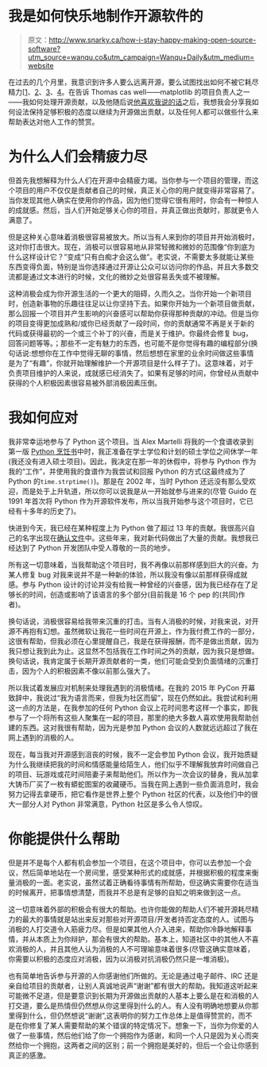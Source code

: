 # 我是如何快乐地制作开源软件的

> 原文：<http://www.snarky.ca/how-i-stay-happy-making-open-source-software?utm_source=wanqu.co&utm_campaign=Wanqu+Daily&utm_medium=website>

在过去的几个月里，我意识到许多人要么远离开源，要么试图找出如何不被它耗尽精力[[1](http://www.drmaciver.com/2015/08/throwing-in-the-towel/)、[2](http://ryanbigg.com/2015/11/open-source-work/)、[3](https://twitter.com/jezdez/status/668745899095511040)、[4](http://nedbatchelder.com//blog/201511/funding_free_software.html)。在告诉 Thomas cas well——matplotlib 的项目负责人之一——我如何处理开源贡献，以及他随后说[他喜欢我说的话](https://twitter.com/tacaswell/status/666745357934723072)之后，我想我会分享我如何设法保持足够积极的态度以继续为开源做出贡献，以及任何人都可以做些什么来帮助表达对他人工作的赞赏。

# 为什么人们会精疲力尽

但首先我想解释为什么人们在开源中会精疲力竭。当你参与一个项目的管理，而这个项目的用户不仅仅是贡献者自己的时候，真正关心你的用户就变得非常容易了。当你发现其他人确实在使用你的作品，因为他们觉得它很有用时，你会有一种惊人的成就感。然后，当人们开始足够关心你的项目，并真正做出贡献时，那就更令人满意了。

但是这种关心意味着消极很容易被放大。所以当有人来到你的项目并开始消极时，这对你打击很大。现在，消极可以很容易地从非常轻微和微妙的范围像“你到底为什么这样设计它？”变成“只有白痴才会这么做”。老实说，不需要太多就能让某些东西变得负面，特别是当你选择通过开源让公众可以访问你的作品，并且大多数交流都是通过文本进行的时候，文化的微妙之处很容易丢失或不被理解。

这种消极会成为你开源生活的一个更大的阻碍，久而久之。当你开始一个新项目时，创造新事物的乐趣往往足以让你坚持下去。如果你开始为一个新项目做贡献，那么回报一个项目并产生影响的兴奋感可以帮助你获得那种贡献的冲动。但是当你的项目变得更加成熟和/或你已经贡献了一段时间，你的贡献通常不再是关于新的代码或获得最初的一个或三个补丁的兴奋，而是关于维护。你最终会修复 bug，回答问题等等。；那些不一定有魅力的东西，也可能不是你觉得有趣的编程部分(换句话说:想想你在工作中觉得无聊的事情，然后想想在家里的业余时间做这些事情是为了“有趣”，你就开始理解维护一个开源项目是什么样子了)。这意味着，对于负责项目维护的人来说，成就感已经消失了。如果有足够的时间，你曾经从贡献中获得的个人积极因素很容易被外部消极因素压倒。

# 我如何应对

我非常幸运地参与了 Python 这个项目。当 Alex Martelli 将我的一个食谱收录到第一版 [Python 烹饪书](http://chimera.labs.oreilly.com/books/1230000000393)中时，我正准备在学士学位和计划的硕士学位之间休学一年(我还没有进入硕士项目)。因此，我决定在那一年的休假中，将参与 Python 作为我的“工作”，并使用我的食谱作为我尝试和回报 Python 的方式(这最终成为了 Python 的`time.strptime()`)。那是在 2002 年，当时 Python 还远没有那么受欢迎，而是处于上升轨道，所以你可以说我是从一开始就参与进来的(尽管 Guido 在 1991 年首次将 Python 作为开源软件发布，所以当我开始参与这个项目时，它已经有十多年的历史了)。

快进到今天，我已经在某种程度上为 Python 做了超过 13 年的贡献。我很高兴自己的名字出现在[确认文件](https://hg.python.org/cpython/file/default/Misc/ACKS)中。这些年来，我对新代码做出了大量的贡献。我想我已经达到了 Python 开发团队中受人尊敬的一员的地步。

所有这一切意味着，当我帮助这个项目时，我不再像以前那样感到巨大的兴奋。为某人修复 bug 对我来说并不是一种新的体验，所以我没有像以前那样获得成就感。参与 Python 设计的讨论并没有给我一种曾经的兴奋感，因为我已经存在了足够长的时间，创造或影响了该语言的多个部分(目前我是 16 个 pep 的(共同)作者)。

换句话说，消极很容易给我带来沉重的打击。当有人消极的时候，对我来说，对开源不再抱有幻想。虽然微软让我花一些时间在开源上，作为我付费工作的一部分，这很有帮助，但我必须在心里提醒自己，我是在获得报酬，而不是做出贡献，因为我只想让我到此为止。这显然不包括我在工作时间之外的贡献，因为我只是想做。换句话说，我肯定属于长期开源贡献者的一类，他们可能会受到负面情绪的沉重打击，因为个人的积极因素不像以前那么强大了。

所以我试着发展应对机制来处理我遇到的消极情绪。在我的 2015 年 PyCon 开幕致辞中，我说过“我为语言而来，但我为社区而留”，现在仍然如此。我尝试和利用这一点的方法是，在我参加的任何 Python 会议上花时间思考这样一个事实，即我参与了一个将所有这些人聚集在一起的项目，那里的绝大多数人喜欢使用我帮助创建的东西。这对我很有帮助，因为光是参加 Python 会议的人数就远远超过了我在网上遇到的消极的人。

现在，每当我对开源感到沮丧的时候，我不一定会参加 Python 会议，我开始质疑为什么我继续把我的时间和情感能量给陌生人，他们似乎不理解我放弃时间做自己的项目、玩游戏或花时间陪妻子来帮助他们。所以作为一次会议的替身，我从加拿大铸币厂买了一枚有蟒蛇图案的收藏硬币。当我在网上遇到一些负面消息时，我会努力记得去拿硬币，把它看作是世界上整个 Python 社区的代表，以及他们中的很大一部分人对 Python 非常满意，Python 社区是多么令人惊叹。

# 你能提供什么帮助

但是并不是每个人都有机会参加一个项目，在这个项目中，你可以去参加一个会议，然后简单地站在一个房间里，感受某种形式的成就感，并根据积极的程度来衡量消极的一面。老实说，虽然试着正确看待事情有所帮助，但这确实需要你在适当的时候离开，把事情想清楚，而我并不总是有足够的自知之明来做到这一点。

这一切意味着外部的积极会有很大的帮助。也许你能做的帮助人们不被开源耗尽精力的最大的事情就是站出来反对那些对开源项目/开发者持否定态度的人。试图与消极的人打交道令人筋疲力尽。但是如果其他人介入进来，帮助你冷静地解释事情，并从本质上为你辩护，那会有很大的帮助。基本上，知道社区中的其他人不喜欢消极的人，并且其他人认为消极的人不可理喻意味着很多(尽管这确实意味着，你需要以积极的态度应对消极，因为以消极对抗消极仍然只是一堆消极)。

也有简单地告诉参与开源的人你感谢他们所做的。无论是通过电子邮件、IRC 还是亲自给项目的贡献者，让别人真诚地说声“谢谢”都有很大的帮助。我知道这听起来可能微不足道，但是要意识到长期为开源做出贡献的人基本上要么是在和消极的人打交道，要么是热情但仍然想从你这里得到什么的人。有人没有明确地想要从你那里得到什么，但仍然想说“谢谢”,这表明你的努力工作总体上是值得赞赏的，而不是在你修复了某人需要帮助的某个错误的特定情况下。想象一下，当你为你爱的人做了一些事情，然后他们给了你一个拥抱作为感谢，和同一个人只是因为关心而突然给你一个拥抱，这两者之间的区别；前一个拥抱是美好的，但后一个会让你感到真正的感激。